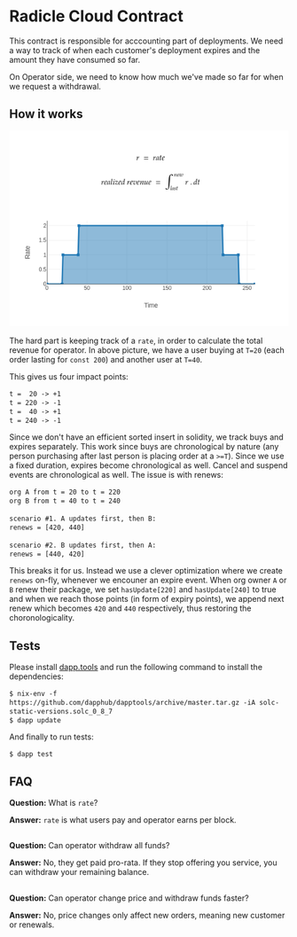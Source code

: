# Radicle Cloud Contract

This contract is responsible for acccounting part of deployments. We need a way to track of when each customer's deployment expires and the amount they have consumed so far.

On Operator side, we need to know how much we've made so far for when we request a withdrawal.

## How it works

![](assets/rate.png)

The hard part is keeping track of a `rate`, in order to calculate the total revenue for operator. In above picture, we have a user buying at `T=20` (each order lasting for `const 200`) and another user at `T=40`.

This gives us four impact points:
```
t =  20 -> +1
t = 220 -> -1
t =  40 -> +1
t = 240 -> -1
```

Since we don't have an efficient sorted insert in solidity, we track buys and expires separately. This work since buys are chronological by nature (any person purchasing after last person is placing order at a `>=T`). Since we use a fixed duration, expires become chronological as well. Cancel and suspend events are chronological as well. The issue is with renews:

```
org A from t = 20 to t = 220
org B from t = 40 to t = 240

scenario #1. A updates first, then B:
renews = [420, 440]

scenario #2. B updates first, then A:
renews = [440, 420]
```

This breaks it for us. Instead we use a clever optimization where we create `renews` on-fly, whenever we encouner an expire event. When org owner `A` or `B` renew their package, we set `hasUpdate[220]` and `hasUpdate[240]` to true and when we reach those points (in form of expiry points), we append next renew which becomes `420` and `440` respectively, thus restoring the choronologicality.

## Tests

Please install [dapp.tools](https://github.com/dapphub/dapptools) and run the following command to install the dependencies:

```
$ nix-env -f https://github.com/dapphub/dapptools/archive/master.tar.gz -iA solc-static-versions.solc_0_8_7
$ dapp update
```

And finally to run tests:
```
$ dapp test
```

## FAQ

**Question:** What is `rate`?

**Answer:** `rate` is what users pay and operator earns per block.

##

**Question:** Can operator withdraw all funds?

**Answer:** No, they get paid pro-rata. If they stop offering you service, you can withdraw your remaining balance.

##

**Question:** Can operator change price and withdraw funds faster?

**Answer:** No, price changes only affect new orders, meaning new customer or renewals.
